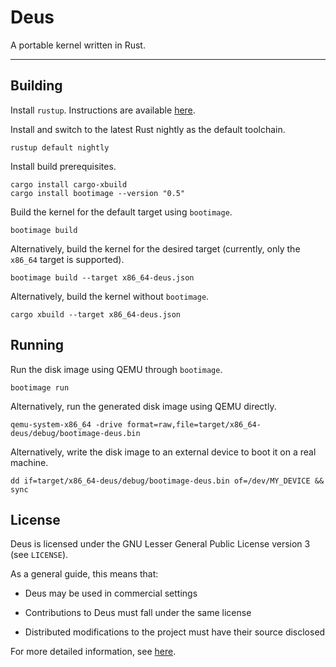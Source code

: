 # Deus

A portable kernel written in Rust.

---

## Building

Install `rustup`. Instructions are available [here](https://www.rust-lang.org/install.html).

Install and switch to the latest Rust nightly as the default toolchain.

```
rustup default nightly
```

Install build prerequisites.

```
cargo install cargo-xbuild
cargo install bootimage --version "0.5"
```

Build the kernel for the default target using `bootimage`.

```
bootimage build
```

Alternatively, build the kernel for the desired target (currently, only the `x86_64` target is supported).

```
bootimage build --target x86_64-deus.json
```

Alternatively, build the kernel without `bootimage`.

```
cargo xbuild --target x86_64-deus.json
```

## Running

Run the disk image using QEMU through `bootimage`.

```
bootimage run
```

Alternatively, run the generated disk image using QEMU directly.

```
qemu-system-x86_64 -drive format=raw,file=target/x86_64-deus/debug/bootimage-deus.bin
```

Alternatively, write the disk image to an external device to boot it on a real machine.

```
dd if=target/x86_64-deus/debug/bootimage-deus.bin of=/dev/MY_DEVICE && sync
```

## License

Deus is licensed under the GNU Lesser General Public License version 3 (see `LICENSE`).

As a general guide, this means that:

- Deus may be used in commercial settings

- Contributions to Deus must fall under the same license

- Distributed modifications to the project must have their source disclosed

For more detailed information, see [here](https://www.gnu.org/licenses/lgpl-3.0.html).
